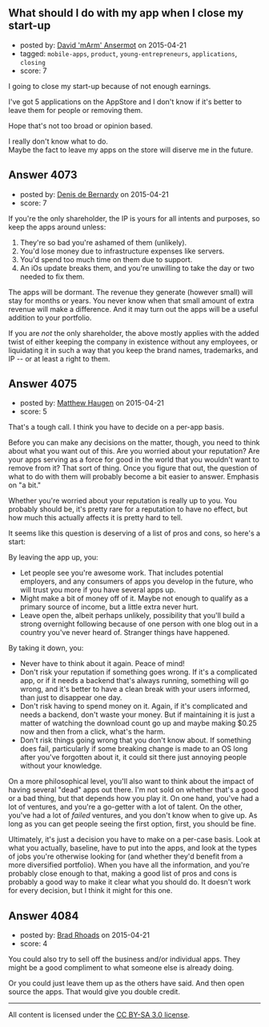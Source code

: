 ## What should I do with my app when I close my start-up

- posted by: [David 'mArm' Ansermot](https://stackexchange.com/users/412499/david-marm-ansermot) on 2015-04-21
- tagged: `mobile-apps`, `product`, `young-entrepreneurs`, `applications`, `closing`
- score: 7

I going to close my start-up because of not enough earnings. 

I've got 5 applications on the AppStore and I don't know if it's better to leave them for people or removing them.

Hope that's not too broad or opinion based. 

I really don't know what to do.<br />
Maybe the fact to leave my apps on the store will diserve me in the future.


## Answer 4073

- posted by: [Denis de Bernardy](https://stackexchange.com/users/182468/denis-de-bernardy) on 2015-04-21
- score: 7

If you're the only shareholder, the IP is yours for all intents and purposes, so keep the apps around unless:

1. They're so bad you're ashamed of them (unlikely).
2. You'd lose money due to infrastructure expenses like servers.
3. You'd spend too much time on them due to support.
4. An iOs update breaks them, and you're unwilling to take the day or two needed to fix them.

The apps will be dormant. The revenue they generate (however small) will stay for months or years. You never know when that small amount of extra revenue will make a difference. And it may turn out the apps will be a useful addition to your portfolio.

If you are *not* the only shareholder, the above mostly applies with the added twist of either keeping the company in existence without any employees, or liquidating it in such a way that you keep the brand names, trademarks, and IP -- or at least a right to them.


## Answer 4075

- posted by: [Matthew Haugen](https://stackexchange.com/users/1325646/matthew-haugen) on 2015-04-21
- score: 5

That's a tough call. I think you have to decide on a per-app basis.

Before you can make any decisions on the matter, though, you need to think about what you want out of this. Are you worried about your reputation? Are your apps serving as a force for good in the world that you wouldn't want to remove from it? That sort of thing. Once you figure that out, the question of what to do with them will probably become a bit easier to answer. Emphasis on "a bit."

Whether you're worried about your reputation is really up to you. You probably should be, it's pretty rare for a reputation to have no effect, but how much this actually affects it is pretty hard to tell.

It seems like this question is deserving of a list of pros and cons, so here's a start:

By leaving the app up, you:

* Let people see you're awesome work. That includes potential employers, and any consumers of apps you develop in the future, who will trust you more if you have several apps up.
* Might make a bit of money off of it. Maybe not enough to qualify as a primary source of income, but a little extra never hurt.
* Leave open the, albeit perhaps unlikely, possibility that you'll build a strong overnight following because of one person with one blog out in a country you've never heard of. Stranger things have happened.

By taking it down, you:

* Never have to think about it again. Peace of mind!
* Don't risk your reputation if something goes wrong. If it's a complicated app, or if it needs a backend that's always running, something will go wrong, and it's better to have a clean break with your users informed, than just to disappear one day.
* Don't risk having to spend money on it. Again, if it's complicated and needs a backend, don't waste your money. But if maintaining it is just a matter of watching the download count go up and maybe making $0.25 now and then from a click, what's the harm.
* Don't risk things going wrong that you don't know about. If something does fail, particularly if some breaking change is made to an OS long after you've forgotten about it, it could sit there just annoying people without your knowledge.

On a more philosophical level, you'll also want to think about the impact of having several "dead" apps out there. I'm not sold on whether that's a good or a bad thing, but that depends how you play it. On one hand, you've had a lot of ventures, and you're a go-getter with a lot of talent. On the other, you've had a lot of *failed* ventures, and you don't know when to give up. As long as you can get people seeing the first option, first, you should be fine.

Ultimately, it's just a decision you have to make on a per-case basis. Look at what you actually, baseline, have to put into the apps, and look at the types of jobs you're otherwise looking for (and whether they'd benefit from a more diversified portfolio). When you have all the information, and you're probably close enough to that, making a good list of pros and cons is probably a good way to make it clear what you should do. It doesn't work for every decision, but I think it might for this one.


## Answer 4084

- posted by: [Brad Rhoads](https://stackexchange.com/users/42121/brad-rhoads) on 2015-04-21
- score: 4

You could also try to sell off the business and/or individual apps. They might be a good compliment to what someone else is already doing.

Or you could just leave them up as the others have said. And then open source the apps. That would give you double credit.



---

All content is licensed under the [CC BY-SA 3.0 license](https://creativecommons.org/licenses/by-sa/3.0/).

